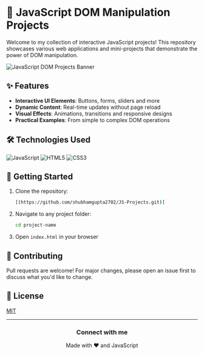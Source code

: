 # 🚀 JavaScript DOM Manipulation Projects

Welcome to my collection of interactive JavaScript projects! This repository showcases various web applications and mini-projects that demonstrate the power of DOM manipulation.

![JavaScript DOM Projects Banner](https://placehold.co/1200x400/4a6fa5/white?text=DOM+Manipulation+Projects)

## ✨ Features

- **Interactive UI Elements**: Buttons, forms, sliders and more
- **Dynamic Content**: Real-time updates without page reload
- **Visual Effects**: Animations, transitions and responsive designs
- **Practical Examples**: From simple to complex DOM operations

## 🛠 Technologies Used

![JavaScript](https://img.shields.io/badge/JavaScript-ES6+-F7DF1E?logo=javascript&logoColor=black)
![HTML5](https://img.shields.io/badge/HTML5-E34F26?logo=html5&logoColor=white)
![CSS3](https://img.shields.io/badge/CSS3-1572B6?logo=css3&logoColor=white)

## 🚀 Getting Started

1. Clone the repository:
   ```bash
   [(https://github.com/shubhamgupta2702/JS-Projects.git)]
   ```
2. Navigate to any project folder:
   ```bash
   cd project-name
   ```
3. Open `index.html` in your browser

## 🤝 Contributing

Pull requests are welcome! For major changes, please open an issue first to discuss what you'd like to change.

## 📜 License

[MIT](https://choosealicense.com/licenses/mit/)

---

<div align="center">
  <h3>Connect with me</h3>
  <p>Made with ❤️ and JavaScript</p>
</div>
